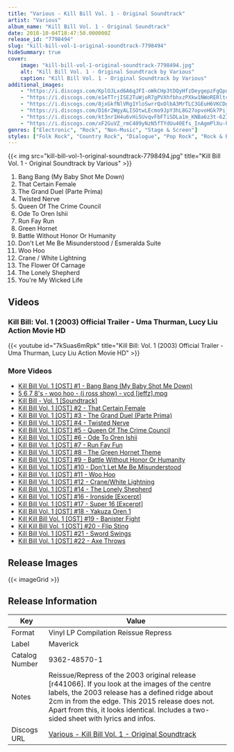 ```yaml
---
title: "Various - Kill Bill Vol. 1 - Original Soundtrack"
artist: "Various"
album_name: "Kill Bill Vol. 1 - Original Soundtrack"
date: 2018-10-04T18:47:50.000000Z
release_id: "7798494"
slug: "kill-bill-vol-1-original-soundtrack-7798494"
hideSummary: true
cover:
    image: "kill-bill-vol-1-original-soundtrack-7798494.jpg"
    alt: "Kill Bill Vol. 1 - Original Soundtrack by Various"
    caption: "Kill Bill Vol. 1 - Original Soundtrack by Various"
additional_images:
    - "https://i.discogs.com/KplOJLxd6A6qJFI-oWkCHp3tDQyHfzDeygepzFgQpog/rs:fit/g:sm/q:90/h:600/w:600/czM6Ly9kaXNjb2dz/LWRhdGFiYXNlLWlt/YWdlcy9SLTc3OTg0/OTQtMTQ0OTEwNjA1/OC00OTA5LmpwZWc.jpeg"
    - "https://i.discogs.com/e1eTTrjISE2TuWjoR7gPVXhfbhxzPXkw1NWoRERltcc/rs:fit/g:sm/q:90/h:518/w:514/czM6Ly9kaXNjb2dz/LWRhdGFiYXNlLWlt/YWdlcy9SLTc3OTg0/OTQtMTQ5MTE0NDg2/Mi00NTA4LmpwZWc.jpeg"
    - "https://i.discogs.com/8jxGkfNlVRg1YloSwrrQxOlbA3MrTLC3GEuH6VKCDgs/rs:fit/g:sm/q:90/h:569/w:568/czM6Ly9kaXNjb2dz/LWRhdGFiYXNlLWlt/YWdlcy9SLTc3OTg0/OTQtMTQ5MTE0NDg2/OC03NTA4LmpwZWc.jpeg"
    - "https://i.discogs.com/D16r2WgyALISOtwLEcmo9JpY3hL8G27opvoHGk7Pijo/rs:fit/g:sm/q:90/h:543/w:542/czM6Ly9kaXNjb2dz/LWRhdGFiYXNlLWlt/YWdlcy9SLTc3OTg0/OTQtMTQ5MTE0NDg3/Mi0zNDgzLmpwZWc.jpeg"
    - "https://i.discogs.com/kt3nr1H4u6vHi5UvqvFbFTiSDLa1m_KNBa6z3t-62I4/rs:fit/g:sm/q:90/h:571/w:571/czM6Ly9kaXNjb2dz/LWRhdGFiYXNlLWlt/YWdlcy9SLTc3OTg0/OTQtMTQ5MTE0NDg3/Ny02ODc2LmpwZWc.jpeg"
    - "https://i.discogs.com/xF2GuVZ_rmC409yNzN5fTYdUu40Efs_InAgmPlXu-hY/rs:fit/g:sm/q:90/h:509/w:514/czM6Ly9kaXNjb2dz/LWRhdGFiYXNlLWlt/YWdlcy9SLTc3OTg0/OTQtMTQ5MTE0NDg4/Mi0yMDA0LmpwZWc.jpeg"
genres: ["Electronic", "Rock", "Non-Music", "Stage & Screen"]
styles: ["Folk Rock", "Country Rock", "Dialogue", "Pop Rock", "Rock & Roll", "Disco", "Soundtrack", "Downtempo"]
---
```


{{< img src="kill-bill-vol-1-original-soundtrack-7798494.jpg" title="Kill Bill Vol. 1 - Original Soundtrack by Various" >}}

<!-- section break -->

1. Bang Bang (My Baby Shot Me Down)
2. That Certain Female
3. The Grand Duel (Parte Prima)
4. Twisted Nerve
5. Queen Of The Crime Council
6. Ode To Oren Ishii
7. Run Fay Run
8. Green Hornet
9. Battle Without Honor Or Humanity
10. Don't Let Me Be Misunderstood / Esmeralda Suite
11. Woo Hoo
12. Crane / White Lightning
13. The Flower Of Carnage
14. The Lonely Shepherd
15. You're My Wicked Life

<!-- section break -->





## Videos
### Kill Bill: Vol. 1 (2003) Official Trailer - Uma Thurman, Lucy Liu Action Movie HD
{{< youtube id="7kSuas6mRpk" title="Kill Bill: Vol. 1 (2003) Official Trailer - Uma Thurman, Lucy Liu Action Movie HD" >}}<br>
### More Videos

- [Kill Bill Vol. 1 [OST] #1 - Bang Bang (My Baby Shot Me Down)](https://www.youtube.com/watch?v=9KHEcUF_fvQ)
- [5 6 7 8's - woo hoo - (j ross show) - vcd [jeffz].mpg](https://www.youtube.com/watch?v=7DJv0rx5g-c)
- [Kill Bill - Vol. 1 [Soundtrack]](https://www.youtube.com/watch?v=RMJu05FDO5w)
- [Kill Bill Vol. 1 [OST] #2 - That Certain Female](https://www.youtube.com/watch?v=EtrkC6mm6b8)
- [Kill Bill Vol. 1 [OST] #3 - The Grand Duel (Parte Prima)](https://www.youtube.com/watch?v=qe2axAR9GZ4)
- [Kill Bill Vol. 1 [OST] #4 - Twisted Nerve](https://www.youtube.com/watch?v=5Q4AUvqfE_g)
- [Kill Bill Vol. 1 [OST] #5 - Queen Of The Crime Council](https://www.youtube.com/watch?v=CLV5wyfPY74)
- [Kill Bill Vol. 1 [OST] #6 - Ode To Oren Ishii](https://www.youtube.com/watch?v=B_6Yf4NJtYQ)
- [Kill Bill Vol. 1 [OST] #7 - Run Fay Fun](https://www.youtube.com/watch?v=s8piKgdZd2A)
- [Kill Bill Vol. 1 [OST] #8 - The Green Hornet Theme](https://www.youtube.com/watch?v=YAyyTHFNyIQ)
- [Kill Bill Vol. 1 [OST] #9 - Battle Without Honor Or Humanity](https://www.youtube.com/watch?v=ebMrRxK5S3U)
- [Kill Bill Vol. 1 [OST] #10 - Don't Let Me Be Misunderstood](https://www.youtube.com/watch?v=VTR5AT1QwXw)
- [Kill Bill Vol. 1 [OST] #11 - Woo Hoo](https://www.youtube.com/watch?v=J-mRtjTAigo)
- [Kill Bill Vol. 1 [OST] #12 - Crane/White Lightning](https://www.youtube.com/watch?v=U7-B7SkSzQ8)
- [Kill Bill Vol. 1 [OST] #14 - The Lonely Shepherd](https://www.youtube.com/watch?v=eBaZZOf0xb0)
- [Kill Bill Vol. 1 [OST] #16 - Ironside [Excerpt]](https://www.youtube.com/watch?v=uHq-v4HJVqE)
- [Kill Bill Vol. 1 [OST] #17 - Super 16 [Excerpt]](https://www.youtube.com/watch?v=GMi61Z8zc9Q)
- [Kill Bill Vol. 1 [OST] #18 - Yakuza Oren 1](https://www.youtube.com/watch?v=3GOOO3ecfqA)
- [Kill Kill Bill Vol. 1 [OST] #19 - Banister Fight](https://www.youtube.com/watch?v=dU2x88vQnkM)
- [Kill Kill Bill Vol. 1 [OST] #20 - Flip Sting](https://www.youtube.com/watch?v=4UhWkUM1RYc)
- [Kill Bill Vol. 1 [OST] #21 - Sword Swings](https://www.youtube.com/watch?v=n_N3rfaUyh8)
- [Kill Bill Vol. 1 [OST] #22 - Axe Throws](https://www.youtube.com/watch?v=J9hVWeiwsfA)

## Release Images
{{< imageGrid >}}

## Release Information
|  Key           | Value                                                |
| ---------------| ---------------------------------------------------- |
| Format         | Vinyl LP Compilation Reissue Repress |
| Label          | Maverick |
| Catalog Number | 9362-48570-1 |
| Notes | Reissue/Repress of the 2003 original release [r441066].  If you look at the images of the centre labels, the 2003 release has a defined ridge about 2cm in from the edge.  This 2015 release does not.  Apart from this, it looks identical.  Includes a two-sided sheet with lyrics and infos.  |
| Discogs URL    | [Various - Kill Bill Vol. 1 - Original Soundtrack](https://www.discogs.com/release/7798494-Various-Kill-Bill-Vol-1-Original-Soundtrack) |
